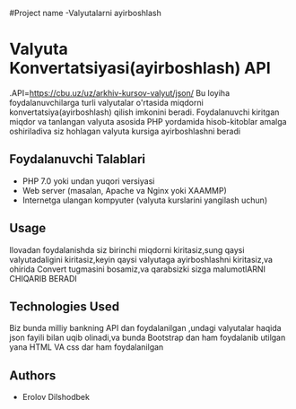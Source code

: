 #Project name
-Valyutalarni ayirboshlash

# Valyuta Konvertatsiyasi(ayirboshlash) API
.API=https://cbu.uz/uz/arkhiv-kursov-valyut/json/
Bu loyiha foydalanuvchilarga turli valyutalar o'rtasida miqdorni konvertatsiya(ayirboshlash) qilish imkonini beradi. Foydalanuvchi kiritgan miqdor va tanlangan valyuta asosida PHP yordamida hisob-kitoblar amalga oshiriladiva
siz hohlagan valyuta kursiga ayirboshlashni beradi

## Foydalanuvchi Talablari
- PHP 7.0 yoki undan yuqori versiyasi
- Web server (masalan, Apache va Nginx yoki XAAMMP)
- Internetga ulangan kompyuter (valyuta kurslarini yangilash uchun)
## Usage
Ilovadan foydalanishda siz birinchi miqdorni kiritasiz,sung qaysi valyutadaligini kiritasiz,keyin qaysi valyutaga ayirboshlashni kiritasiz,va ohirida Convert tugmasini bosamiz,va qarabsizki sizga malumotlARNI CHIQARIB BERADI
## Technologies Used
Biz bunda milliy bankning API dan foydalanilgan ,undagi valyutalar haqida json fayili bilan uqib olinadi,va bunda Bootstrap dan ham foydalanib utilgan yana HTML VA css dar ham foydalanilgan
## Authors
  - Erolov Dilshodbek

